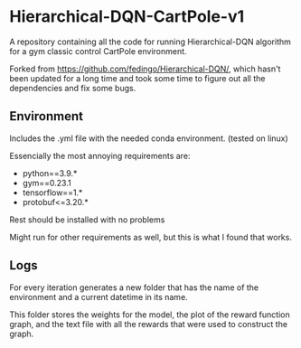 # Hierarchical-DQN-CartPole-v1
A repository containing all the code for running Hierarchical-DQN algorithm for a gym classic control CartPole environment.

Forked from https://github.com/fedingo/Hierarchical-DQN/, which hasn't been updated for a long time and took some time to figure out all the dependencies and fix some bugs.

## Environment
Includes the .yml file with the needed conda environment. (tested on linux)

Essencially the most annoying requirements are:
* python==3.9.*
* gym==0.23.1
* tensorflow==1.*
* protobuf<=3.20.*

Rest should be installed with no problems

Might run for other requirements as well, but this is what I found that works.

## Logs
For every iteration generates a new folder that has the name of the environment and a current datetime in its name.

This folder stores the weights for the model, the plot of the reward function graph, and the text file with all the rewards that were used to construct the graph.
